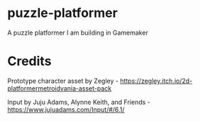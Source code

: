 # puzzle-platformer
 A puzzle platformer I am building in Gamemaker

# Credits
Prototype character asset by Zegley - https://zegley.itch.io/2d-platformermetroidvania-asset-pack

Input by Juju Adams, Alynne Keith, and Friends - https://www.jujuadams.com/Input/#/6.1/
